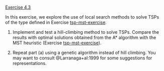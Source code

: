 [Exercise 4.3](4-3/)

In this exercise, we explore the use of local search methods to solve
TSPs of the type defined in Exercise [tsp-mst-exercise](#/).

1.  Implement and test a hill-climbing method to solve TSPs. Compare the
    results with optimal solutions obtained from the A* algorithm with
    the MST heuristic (Exercise [tsp-mst-exercise](#/)).

2.  Repeat part (a) using a genetic algorithm instead of hill climbing.
    You may want to consult @Larranaga+al:1999 for some suggestions for representations.
